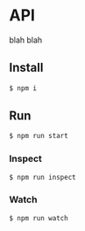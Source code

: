 # API

blah blah

## Install

```sh
$ npm i
```

## Run

```sh
$ npm run start
```

### Inspect

```sh
$ npm run inspect
```

### Watch

```sh
$ npm run watch
```